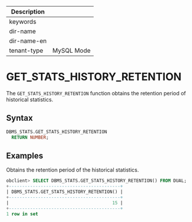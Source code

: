 | Description   |                 |
|---------------|-----------------|
| keywords      |                 |
| dir-name      |                 |
| dir-name-en   |                 |
| tenant-type   | MySQL Mode      |

# GET_STATS_HISTORY_RETENTION

The `GET_STATS_HISTORY_RETENTION` function obtains the retention period of historical statistics.

## Syntax

```sql
DBMS_STATS.GET_STATS_HISTORY_RETENTION
  RETURN NUMBER;
```

## Examples

Obtains the retention period of the historical statistics.

```sql
obclient> SELECT DBMS_STATS.GET_STATS_HISTORY_RETENTION() FROM DUAL;
+------------------------------------------+
| DBMS_STATS.GET_STATS_HISTORY_RETENTION() |
+------------------------------------------+
|                                       15 |
+------------------------------------------+
1 row in set
```


